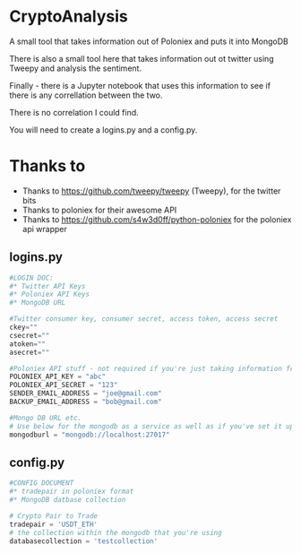 # CryptoAnalysis 

A small tool that takes information out of Poloniex and puts it into MongoDB

There is also a small tool here that takes information out ot twitter using Tweepy and analysis the sentiment. 

Finally - there is a Jupyter notebook that uses this information to see if there is any correllation between the two.

There is no correlation I could find.

You will need to create a logins.py and a config.py.

# Thanks to
- Thanks to https://github.com/tweepy/tweepy (Tweepy), for the twitter bits 
- Thanks to poloniex for their awesome API
- Thanks to https://github.com/s4w3d0ff/python-poloniex for the poloniex api wrapper 

## logins.py
```python
#LOGIN DOC:
#* Twitter API Keys
#* Poloniex API Keys
#* MongoDB URL

#Twitter consumer key, consumer secret, access token, access secret
ckey=""
csecret=""
atoken=""
asecret=""

#Poloniex API stuff - not required if you're just taking information from them
POLONIEX_API_KEY = "abc"
POLONIEX_API_SECRET = "123"
SENDER_EMAIL_ADDRESS = "joe@gmail.com"
BACKUP_EMAIL_ADDRESS = "bob@gmail.com"

#Mongo DB URL etc.
# Use below for the mongodb as a service as well as if you've set it up locally
mongodburl = "mongodb://localhost:27017"
```


## config.py
```python
#CONFIG DOCUMENT
#* tradepair in poloniex format
#* MongoDB datbase collection

# Crypto Pair to Trade
tradepair = 'USDT_ETH'
# the collection within the mongodb that you're using
databasecollection = 'testcollection'
```
